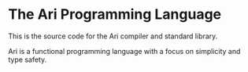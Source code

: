 # The Ari Programming Language

This is the source code for the Ari compiler and standard library.

Ari is a functional programming language with a focus on simplicity and type safety.

